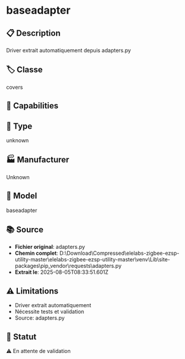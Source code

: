 # baseadapter

## 📋 Description
Driver extrait automatiquement depuis adapters.py

## 🏷️ Classe
covers

## 🔧 Capabilities


## 📡 Type
unknown

## 🏭 Manufacturer
Unknown

## 📱 Model
baseadapter

## 📚 Source
- **Fichier original**: adapters.py
- **Chemin complet**: D:\Download\Compressed\elelabs-zigbee-ezsp-utility-master\elelabs-zigbee-ezsp-utility-master\venv\Lib\site-packages\pip\_vendor\requests\adapters.py
- **Extrait le**: 2025-08-05T08:33:51.601Z

## ⚠️ Limitations
- Driver extrait automatiquement
- Nécessite tests et validation
- Source: adapters.py

## 🚀 Statut
⚠️ En attente de validation
